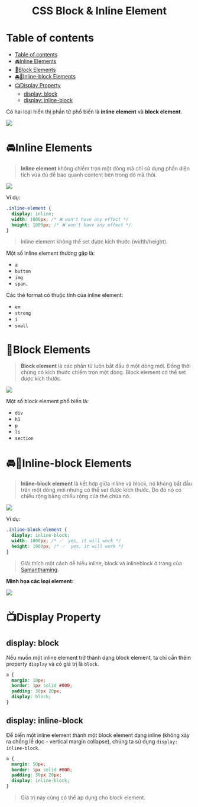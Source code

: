 <link rel='stylesheet' href='../main.css'>

<div class="title"> 
    <center><h1 class="bigtitle">CSS Block & Inline Element</h1></center>
</div>

# Table of contents

- [Table of contents](#table-of-contents)
- [🚘Inline Elements](#inline-elements)
- [🚅Block Elements](#block-elements)
- [🚘🚅Inline-block Elements](#inline-block-elements)
- [📺Display Property](#display-property)
  - [display: block](#display-block)
  - [display: inline-block](#display-inline-block)

Có hai loại hiển thị phần tử phổ biến là **inline element** và **block element**.

<img src="./images/box1.png">

# 🚘Inline Elements

> **Inline element** không chiếm trọn một dòng mà chỉ sử dụng phần diện tích vừa đủ để bao quanh content bên trong đó mà thôi.

<img src="./images/box2.png">

Ví dụ:

```css
.inline-element {
  display: inline;
  width: 1000px; /* ❌ won't have any effect */
  height: 1000px; /* ❌ won't have any effect */
}
```

> Inline element không thể set được kích thước (width/height).

Một số inline element thường gặp là:

- `a`
- `button`
- `img`
- `span`.

Các thẻ format có thuộc tính của inline element:

- `em`
- `strong`
- `i`
- `small`

# 🚅Block Elements

> **Block element** là các phần tử luôn bắt đầu ở một dòng mới. Đồng thời chúng có kích thước chiếm trọn một dòng. Block element có thể set được kích thước.

<img src="./images/box3.png">

Một số block element phổ biến là:

- `div`
- `h1`
- `p`
- `li`
- `section`

# 🚘🚅Inline-block Elements

> **Inline-block element** là kết hợp giữa inline và block, nó không bắt đầu trên một dòng mới nhưng có thể set được kích thước. Do đó nó có chiều rộng bằng chiều rộng của thẻ chứa nó.

<img src="./images/box4.png">

Ví dụ:

```css
.inline-block-element {
  display: inline-block;
  width: 1000px; /* ✅  yes, it will work */
  height: 1000px; /* ✅  yes, it will work */
}
```

> Giải thích một cách dễ hiểu inline, block và inlineblock ở trang của [Samanthaming](https://www.samanthaming.com/pictorials/css-inline-vs-inlineblock-vs-block/#explained-in-non-dev-terms).

**Minh họa các loại element:**

<img src="./images/box5.png">

# 📺Display Property

## display: block

Nếu muốn một inline element trở thành dạng block element, ta chỉ cần thêm property `display` và có giá trị là `block`.

```css
a {
  margin: 10px;
  border: 1px solid #000;
  padding: 30px 20px;
  display: block;
}
```

## display: inline-block

Để biến một inline element thành một block element dạng inline (không xảy ra chồng lề dọc - vertical margin collapse), chúng ta sử dụng `display: inline-block`.

```css
a {
  margin: 50px;
  border: 1px solid #000;
  padding: 30px 20px;
  display: inline-block;
}
```

> Giá trị này cũng có thể áp dụng cho block element.
